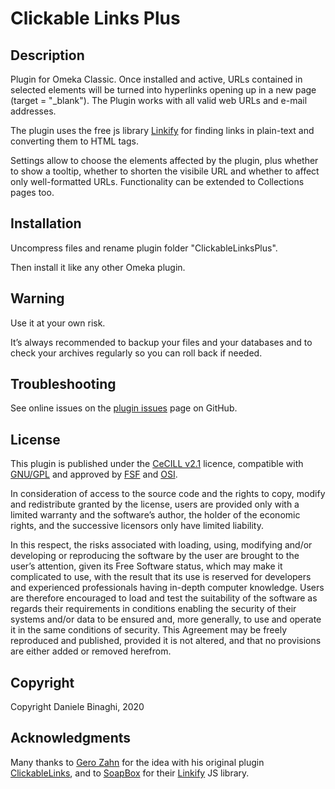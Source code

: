 # Clickable Links Plus

## Description

Plugin for Omeka Classic. Once installed and active, URLs contained in selected elements will be turned into hyperlinks opening up in a new page (target = "_blank"). The Plugin works with all valid web URLs and e-mail addresses.

The plugin uses the free js library <a href="https://github.com/SoapBox/linkifyjs/" target="_blank">Linkify</a> for finding links in plain-text and converting them to HTML <a> tags.

Settings allow to choose the elements affected by the plugin, plus whether to show a tooltip, whether to shorten the visibile URL and whether to affect only well-formatted URLs. Functionality can be extended to Collections pages too.

## Installation
Uncompress files and rename plugin folder "ClickableLinksPlus".

Then install it like any other Omeka plugin.

## Warning
Use it at your own risk.

It’s always recommended to backup your files and your databases and to check your archives regularly so you can roll back if needed.

## Troubleshooting
See online issues on the <a href="https://github.com/DBinaghi/plugin-ClickableLinks/issues" target="_blank">plugin issues</a> page on GitHub.

## License
This plugin is published under the <a href="https://www.cecill.info/licences/Licence_CeCILL_V2.1-en.html" target="_blank">CeCILL v2.1</a> licence, compatible with <a href="https://www.gnu.org/licenses/gpl-3.0.html" target="_blank">GNU/GPL</a> and approved by <a href="https://www.fsf.org/" target="_blank">FSF</a> and <a href="http://opensource.org/" target="_blank">OSI</a>.

In consideration of access to the source code and the rights to copy, modify and redistribute granted by the license, users are provided only with a limited warranty and the software’s author, the holder of the economic rights, and the successive licensors only have limited liability.

In this respect, the risks associated with loading, using, modifying and/or developing or reproducing the software by the user are brought to the user’s attention, given its Free Software status, which may make it complicated to use, with the result that its use is reserved for developers and experienced professionals having in-depth computer knowledge. Users are therefore encouraged to load and test the suitability of the software as regards their requirements in conditions enabling the security of their systems and/or data to be ensured and, more generally, to use and operate it in the same conditions of security. This Agreement may be freely reproduced and published, provided it is not altered, and that no provisions are either added or removed herefrom.

## Copyright
Copyright Daniele Binaghi, 2020

## Acknowledgments
Many thanks to <a href="https://github.com/GerZah" target="_blank">Gero Zahn</a> for the idea with his original plugin <a href="https://github.com/GerZah/plugin-ClickableLinks" target="_blank">ClickableLinks</a>, and to <a href="https://soapboxhq.com" target="_blank">SoapBox</a> for their <a href="https://github.com/SoapBox/linkifyjs/" target="_blank">Linkify</a> JS library.

